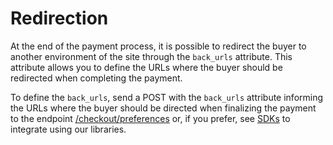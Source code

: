# Redirection
 
At the end of the payment process, it is possible to redirect the buyer to another environment of the site through the `back_urls` attribute. This attribute allows you to define the URLs where the buyer should be redirected when completing the payment.
 
To define the `back_urls`, send a POST with the `back_urls` attribute informing the URLs where the buyer should be directed when finalizing the payment to the endpoint [/checkout/preferences](https://www.mercadopago[FAKER][URL][DOMAIN]/developers/en/reference/preferences/_checkout_preferences/post) or, if you prefer, see [SDKs](/developers/en/docs/sdks-library/landing) to integrate using our libraries.
